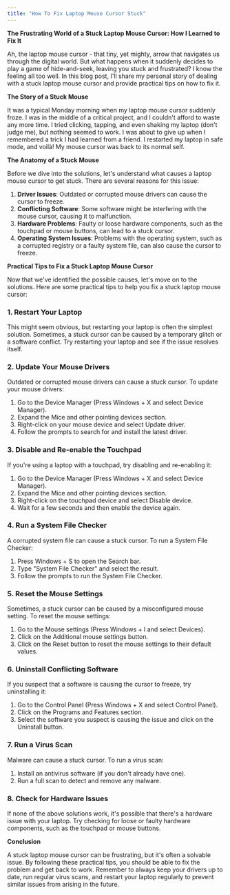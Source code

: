 ```yaml
---
title: "How To Fix Laptop Mouse Cursor Stuck"
---
```


**The Frustrating World of a Stuck Laptop Mouse Cursor: How I Learned to Fix It**

 Ah, the laptop mouse cursor - that tiny, yet mighty, arrow that navigates us through the digital world. But what happens when it suddenly decides to play a game of hide-and-seek, leaving you stuck and frustrated? I know the feeling all too well. In this blog post, I'll share my personal story of dealing with a stuck laptop mouse cursor and provide practical tips on how to fix it.

**The Story of a Stuck Mouse**

It was a typical Monday morning when my laptop mouse cursor suddenly froze. I was in the middle of a critical project, and I couldn't afford to waste any more time. I tried clicking, tapping, and even shaking my laptop (don't judge me), but nothing seemed to work. I was about to give up when I remembered a trick I had learned from a friend. I restarted my laptop in safe mode, and voilà! My mouse cursor was back to its normal self.

**The Anatomy of a Stuck Mouse**

Before we dive into the solutions, let's understand what causes a laptop mouse cursor to get stuck. There are several reasons for this issue:

1. **Driver Issues**: Outdated or corrupted mouse drivers can cause the cursor to freeze.
2. **Conflicting Software**: Some software might be interfering with the mouse cursor, causing it to malfunction.
3. **Hardware Problems**: Faulty or loose hardware components, such as the touchpad or mouse buttons, can lead to a stuck cursor.
4. **Operating System Issues**: Problems with the operating system, such as a corrupted registry or a faulty system file, can also cause the cursor to freeze.

**Practical Tips to Fix a Stuck Laptop Mouse Cursor**

Now that we've identified the possible causes, let's move on to the solutions. Here are some practical tips to help you fix a stuck laptop mouse cursor:

### 1. **Restart Your Laptop**

This might seem obvious, but restarting your laptop is often the simplest solution. Sometimes, a stuck cursor can be caused by a temporary glitch or a software conflict. Try restarting your laptop and see if the issue resolves itself.

### 2. **Update Your Mouse Drivers**

Outdated or corrupted mouse drivers can cause a stuck cursor. To update your mouse drivers:

1. Go to the Device Manager (Press Windows + X and select Device Manager).
2. Expand the Mice and other pointing devices section.
3. Right-click on your mouse device and select Update driver.
4. Follow the prompts to search for and install the latest driver.

### 3. **Disable and Re-enable the Touchpad**

If you're using a laptop with a touchpad, try disabling and re-enabling it:

1. Go to the Device Manager (Press Windows + X and select Device Manager).
2. Expand the Mice and other pointing devices section.
3. Right-click on the touchpad device and select Disable device.
4. Wait for a few seconds and then enable the device again.

### 4. **Run a System File Checker**

A corrupted system file can cause a stuck cursor. To run a System File Checker:

1. Press Windows + S to open the Search bar.
2. Type "System File Checker" and select the result.
3. Follow the prompts to run the System File Checker.

### 5. **Reset the Mouse Settings**

Sometimes, a stuck cursor can be caused by a misconfigured mouse setting. To reset the mouse settings:

1. Go to the Mouse settings (Press Windows + I and select Devices).
2. Click on the Additional mouse settings button.
3. Click on the Reset button to reset the mouse settings to their default values.

### 6. **Uninstall Conflicting Software**

If you suspect that a software is causing the cursor to freeze, try uninstalling it:

1. Go to the Control Panel (Press Windows + X and select Control Panel).
2. Click on the Programs and Features section.
3. Select the software you suspect is causing the issue and click on the Uninstall button.

### 7. **Run a Virus Scan**

Malware can cause a stuck cursor. To run a virus scan:

1. Install an antivirus software (if you don't already have one).
2. Run a full scan to detect and remove any malware.

### 8. **Check for Hardware Issues**

If none of the above solutions work, it's possible that there's a hardware issue with your laptop. Try checking for loose or faulty hardware components, such as the touchpad or mouse buttons.

**Conclusion**

A stuck laptop mouse cursor can be frustrating, but it's often a solvable issue. By following these practical tips, you should be able to fix the problem and get back to work. Remember to always keep your drivers up to date, run regular virus scans, and restart your laptop regularly to prevent similar issues from arising in the future.
